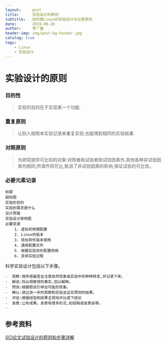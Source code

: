 ```yaml
---
layout:     post
title:      实验设计的原则
subtitle:   如何做Linux的实验设计与记录原则
date:       2019-08-28
author:     李广雄
header-img: img/post-bg-hacker.jpg
catalog: true
tags:
    - Linux
    - 实验设计
---
```


# 实验设计的原则
  
### 目的性
           
>实验的目的在于实现某一个功能.
	               
### 重复原则
>让别人按照本实验记录来重复实验,也能得到相同的实验结果.
                      
### 对照原则
>为研究提供可比较的对象:对照者和试验者除试验因素外,其他各种非试验因素均相同,所谓齐同可比,抵消了非试验因素的影响,保证试验的可比性。

### 必要元素记录

	标题 
	副标题
    实验的目的
    实验的需求是什么
    设计思路
    实验设计架构图
    必要资源
		1. 虚拟机物理配置
		2. Linux的版本   
		3. 目标软件版本使用
		4. 通用配置文件
		5. 根据实验目的配置网络
		6. 具体实验过程
			
科学实验设计包括以下步骤。

	-  观察:用传感器官去注意自然现象或实验中的种种转变,并记录下来。
	-  解说:将从观察得的事实,加以解释。	
	-  预测:根据假说引申出可能的现象。	
	-  确认:透过进一步的观察和实验去证实预测的结果。	
	-  评估:根据经验和结果主观地评比或下结论	
	-  发表:公布成果。发表有很多形式,如投稿或发表会等。
	-           
## 参考资料
[ SCI论文试验设计的原则和步骤详解 ](https://www.jianshu.com/p/6be7a77b5d9a)

